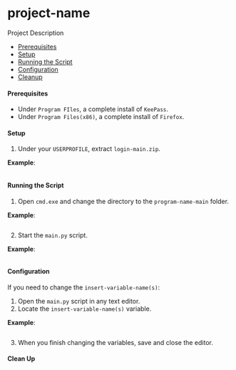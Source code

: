 # project-name
Project Description

* [Prerequisites](#prerequisites)
* [Setup](#setup)
* [Running the Script](#running-the-script)
* [Configuration](#configuration)
* [Cleanup](#cleanup)

#### <a name="prerequisites"></a>Prerequisites
* Under `Program FIles`, a complete install of `KeePass`.
* Under `Program Files(x86)`, a complete install of `Firefox`.

#### <a name="setup"></a>Setup
1. Under your `USERPROFILE`, extract `login-main.zip`.

**Example**:
```
```
#### <a name="running-the-script"></a>Running the Script
1. Open `cmd.exe` and change the directory to the `program-name-main` folder.

**Example**:
```
```
2. Start the `main.py` script.

**Example**:
```
```
#### <a name="configuration"></a>Configuration
If you need to change the `insert-variable-name(s)`:

1. Open the `main.py` script in any text editor.
2. Locate the `insert-variable-name(s)` variable.

**Example**:
```
```
3. When you finish changing the variables, save and close the editor.
#### <a name="cleanup"></a>Clean Up
